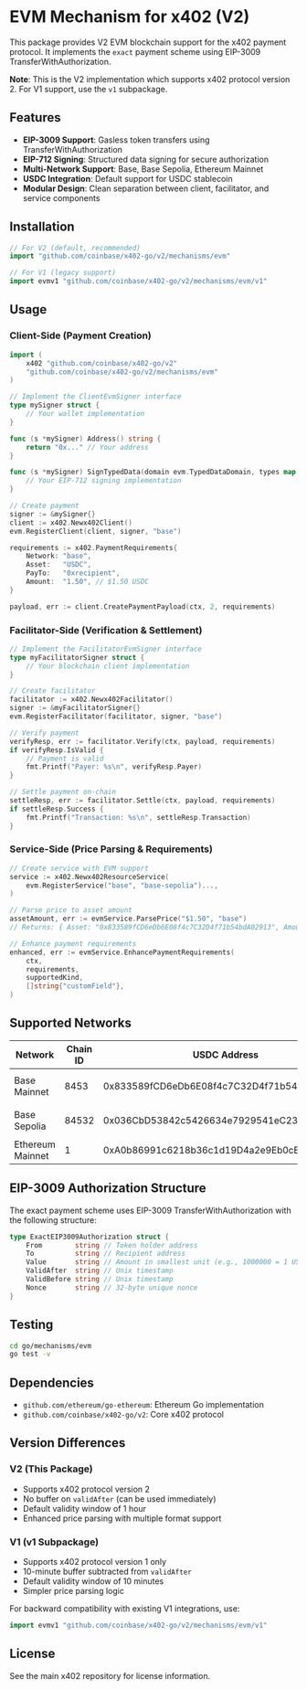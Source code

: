 # EVM Mechanism for x402 (V2)

This package provides V2 EVM blockchain support for the x402 payment protocol. It implements the `exact` payment scheme using EIP-3009 TransferWithAuthorization.

**Note**: This is the V2 implementation which supports x402 protocol version 2. For V1 support, use the `v1` subpackage.

## Features

- **EIP-3009 Support**: Gasless token transfers using TransferWithAuthorization
- **EIP-712 Signing**: Structured data signing for secure authorization
- **Multi-Network Support**: Base, Base Sepolia, Ethereum Mainnet
- **USDC Integration**: Default support for USDC stablecoin
- **Modular Design**: Clean separation between client, facilitator, and service components

## Installation

```go
// For V2 (default, recommended)
import "github.com/coinbase/x402-go/v2/mechanisms/evm"

// For V1 (legacy support)
import evmv1 "github.com/coinbase/x402-go/v2/mechanisms/evm/v1"
```

## Usage

### Client-Side (Payment Creation)

```go
import (
    x402 "github.com/coinbase/x402-go/v2"
    "github.com/coinbase/x402-go/v2/mechanisms/evm"
)

// Implement the ClientEvmSigner interface
type mySigner struct {
    // Your wallet implementation
}

func (s *mySigner) Address() string {
    return "0x..." // Your address
}

func (s *mySigner) SignTypedData(domain evm.TypedDataDomain, types map[string][]evm.TypedDataField, primaryType string, message map[string]interface{}) ([]byte, error) {
    // Your EIP-712 signing implementation
}

// Create payment
signer := &mySigner{}
client := x402.Newx402Client()
evm.RegisterClient(client, signer, "base")

requirements := x402.PaymentRequirements{
    Network: "base",
    Asset:   "USDC",
    PayTo:   "0xrecipient",
    Amount:  "1.50", // $1.50 USDC
}

payload, err := client.CreatePaymentPayload(ctx, 2, requirements)
```

### Facilitator-Side (Verification & Settlement)

```go
// Implement the FacilitatorEvmSigner interface
type myFacilitatorSigner struct {
    // Your blockchain client implementation
}

// Create facilitator
facilitator := x402.Newx402Facilitator()
signer := &myFacilitatorSigner{}
evm.RegisterFacilitator(facilitator, signer, "base")

// Verify payment
verifyResp, err := facilitator.Verify(ctx, payload, requirements)
if verifyResp.IsValid {
    // Payment is valid
    fmt.Printf("Payer: %s\n", verifyResp.Payer)
}

// Settle payment on-chain
settleResp, err := facilitator.Settle(ctx, payload, requirements)
if settleResp.Success {
    fmt.Printf("Transaction: %s\n", settleResp.Transaction)
}
```

### Service-Side (Price Parsing & Requirements)

```go
// Create service with EVM support
service := x402.Newx402ResourceService(
    evm.RegisterService("base", "base-sepolia")...,
)

// Parse price to asset amount
assetAmount, err := evmService.ParsePrice("$1.50", "base")
// Returns: { Asset: "0x833589fCD6eDb6E08f4c7C32D4f71b54bdA02913", Amount: "1500000" }

// Enhance payment requirements
enhanced, err := evmService.EnhancePaymentRequirements(
    ctx,
    requirements,
    supportedKind,
    []string{"customField"},
)
```

## Supported Networks

| Network | Chain ID | USDC Address | Network String |
|---------|----------|--------------|----------------|
| Base Mainnet | 8453 | 0x833589fCD6eDb6E08f4c7C32D4f71b54bdA02913 | `base`, `base-mainnet`, `eip155:8453` |
| Base Sepolia | 84532 | 0x036CbD53842c5426634e7929541eC2318f3dCF7e | `base-sepolia`, `eip155:84532` |
| Ethereum Mainnet | 1 | 0xA0b86991c6218b36c1d19D4a2e9Eb0cE3606eB48 | `eip155:1` |

## EIP-3009 Authorization Structure

The exact payment scheme uses EIP-3009 TransferWithAuthorization with the following structure:

```go
type ExactEIP3009Authorization struct {
    From        string // Token holder address
    To          string // Recipient address
    Value       string // Amount in smallest unit (e.g., 1000000 = 1 USDC)
    ValidAfter  string // Unix timestamp
    ValidBefore string // Unix timestamp
    Nonce       string // 32-byte unique nonce
}
```

## Testing

```bash
cd go/mechanisms/evm
go test -v
```

## Dependencies

- `github.com/ethereum/go-ethereum`: Ethereum Go implementation
- `github.com/coinbase/x402-go/v2`: Core x402 protocol

## Version Differences

### V2 (This Package)
- Supports x402 protocol version 2
- No buffer on `validAfter` (can be used immediately)
- Default validity window of 1 hour
- Enhanced price parsing with multiple format support

### V1 (v1 Subpackage)
- Supports x402 protocol version 1 only
- 10-minute buffer subtracted from `validAfter`
- Default validity window of 10 minutes
- Simpler price parsing logic

For backward compatibility with existing V1 integrations, use:
```go
import evmv1 "github.com/coinbase/x402-go/v2/mechanisms/evm/v1"
```

## License

See the main x402 repository for license information.
